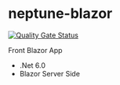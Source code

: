 # neptune-blazor

[![Quality Gate Status](https://sonarcloud.io/api/project_badges/measure?project=leonardo-souza-dev_neptune&metric=alert_status)](https://sonarcloud.io/summary/new_code?id=leonardo-souza-dev_neptune)

Front Blazor App


* .Net 6.0
* Blazor Server Side
